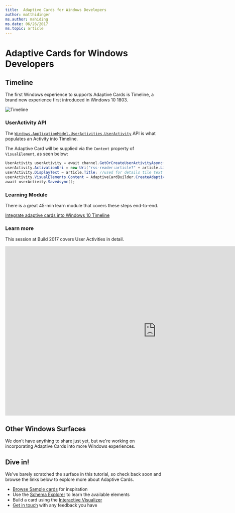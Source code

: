 ```yaml
---
title:  Adaptive Cards for Windows Developers
author: matthidinger
ms.author: mahiding
ms.date: 06/26/2017
ms.topic: article
---
```


# Adaptive Cards for Windows Developers

## Timeline

The first Windows experience to supports Adaptive Cards is Timeline, a brand new experience first introduced in Windows 10 1803. 

![Timeline](media/windows/timeline.png)

### UserActivity API

The [`Windows.ApplicationModel.UserActivities.UserActivity`](/uwp/api/windows.applicationmodel.useractivities.useractivity) API is what populates an Activity into Timeline.

The Adaptive Card will be supplied via the `Content` property of `VisualElement`, as seen below:

```csharp
UserActivity userActivity = await channel.GetOrCreateUserActivityAsync(activityId, new HostName("contoso.com"));
userActivity.ActivationUri = new Uri("rss-reader:article?" + article.Link);
userActivity.DisplayText = article.Title; //used for details tile text
userActivity.VisualElements.Content = AdaptiveCardBuilder.CreateAdaptiveCardFromJson(jsonString);
await userActivity.SaveAsync();
```

### Learning Module

There is a great 45-min learn module that covers these steps end-to-end.

[Integrate adaptive cards into Windows 10 Timeline](/learn/modules/integrate-app-into-windows-10-timeline/)

### Learn more

This session at Build 2017 covers User Activities in detail.

<iframe src="https://channel9.msdn.com/Events/Build/2017/B8108/player" width="960" height="540" allowFullScreen frameBorder="0"></iframe>

## Other Windows Surfaces
We don't have anything to share just yet, but we're working on incorporating Adaptive Cards into more Windows experiences.

## Dive in!

We've barely scratched the surface in this tutorial, so check back soon and browse the links below to explore more about Adaptive Cards.

* [Browse Sample cards](https://adaptivecards.io/samples/) for inspiration
* Use the [Schema Explorer](https://adaptivecards.io/explorer) to learn the available elements
* Build a card using the [Interactive Visualizer](https://adaptivecards.io/visualizer/index.html?hostApp=Skype)
* [Get in touch](https://adaptivecards.io/connect) with any feedback you have